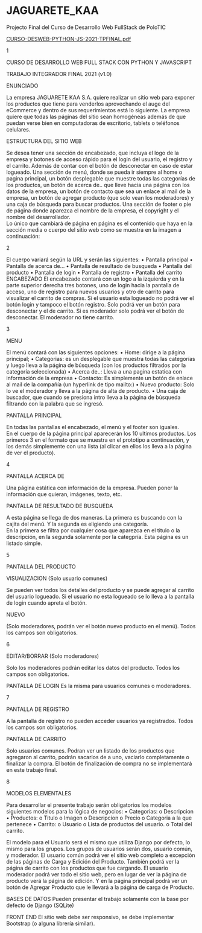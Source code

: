 # JAGUARETE_KAA
Projecto Final del Curso de Desarrollo Web FullStack de PoloTIC

 [CURSO-DESWEB-PYTHON-JS-2021-TPFINAL.pdf](https://github.com/jonathan-messina/JAGUARETE_KAA/files/7052057/CURSO-DESWEB-PYTHON-JS-2021-TPFINAL.pdf)

 1 
 
 
CURSO DE DESARROLLO WEB FULL STACK 
CON PYTHON Y JAVASCRIPT 

TRABAJO INTEGRADOR FINAL 2021 (v1.0) 
 
ENUNCIADO 

La empresa JAGUARETE KAA S.A. quiere realizar un sitio web para exponer los productos  que tiene 
para  venderlos  aprovechando  el  auge  del  eCommerce  y  dentro  de  sus  requerimientos  está  lo 
siguiente. 
La  empresa  quiere  que  todas  las  páginas  del  sitio  sean  homogéneas  además  de  que  puedan  verse 
bien en computadoras de escritorio, tablets o teléfonos celulares.  



ESTRUCTURA DEL SITIO WEB 


Se desea tener una sección de encabezado, que incluya el logo de la empresa y botones de acceso 
rápido para el login del usuario, el registro y el carrito. Además de contar con el botón de desconectar 
en caso de estar logueado. 
Una sección de menú, donde se pueda ir siempre al home o pagina principal, un botón desplegable 
que muestre todas las categorías de los productos, un botón de acerca de.. que lleve hacia una página 
con los datos de la empresa, un botón de contacto que sea un enlace al mail de la empresa, un botón 
de agregar producto (que solo vean los moderadores) y una caja de búsqueda para buscar productos. 
Una  sección  de  footer  o  pie  de  página  donde  aparezca  el  nombre  de  la  empresa,  el  copyright  y  el 
nombre del desarrollador.  
Lo único que cambiará de página en página es el contenido que haya en la sección media o cuerpo 
del sitio web como se muestra en la imagen a continuación: 
  
 2 
 
El cuerpo variará según la URL y serán las siguientes: 
• Pantalla principal 
• Pantalla de acerca de... 
• Pantalla de resultado de busqueda 
• Pantalla del producto 
• Pantalla de login 
• Pantalla de registro 
• Pantalla del carrito 
ENCABEZADO 
El encabezado contará con un logo a la izquierda y en la parte superior derecha tres botones, uno de 
login hacia la pantalla de acceso, uno de registro para nuevos usuarios y otro de carrito para visualizar 
el  carrito  de  compras.  Si  el  usuario  esta  logueado  no  podrá  ver  el  botón  login  y  tampoco  el  botón 
registro. Solo podrá ver un botón para desconectar y el de carrito. 
Si es moderador solo podrá ver el botón de desconectar. El moderador no tiene carrito. 
 
  
 3 
 
MENU 


El menú contará con las siguientes opciones: 
• Home: dirige a la página principal; 
• Categorias: es un desplegable que muestra todas las categorías y luego lleva a la página de 
búsqueda (con los productos filtrados por la categoría seleccionada) 
• Acerca de..: Lleva a una pagina estatica con información de la empresa 
• Contacto: Es simplemente un botón de enlace al mail de la compañía (un hyperlink de tipo 
mailto:) 
• Nuevo producto: Solo lo ve el moderador y lleva a la página de alta de producto. 
• Una caja de buscador, que cuando se presiona intro lleva a la página de búsqueda filtrando 
con la palabra que se ingresó. 
 
 
 
PANTALLA PRINCIPAL 

En todas las pantallas el encabezado, el menú y el footer son iguales.  
En el cuerpo de la página principal aparecerán los 10 ultimos productos. Los primeros 3 en el 
formato que se muestra en el prototipo a continuación, y los demás simplemente con una lista (al 
clicar en ellos los lleva a la página de ver el producto). 
 
  
 4 
 
 
PANTALLA ACERCA DE 


Una página estática con información de la empresa. Pueden poner la información que quieran, 
imágenes, texto, etc. 
 
 
PANTALLA DE RESULTADO DE BUSQUEDA 


A esta página se llega de dos maneras. La primera es buscando con la cajita del menú. Y la segunda 
es eligiendo una categoría.  
En la primera se filtra por cualquier cosa que aparezca en el titulo o la descripción, en la segunda 
solamente por la categpría. 
Esta página es un listado simple. 
 
  
 5 
 
 
PANTALLA DEL PRODUCTO 

VISUALIZACION (Solo usuario comunes) 

Se pueden ver todos los detalles del producto y se puede agregar al carrito del usuario logueado. Si 
el usuario no esta logueado se lo lleva a la pantalla de login cuando apreta el botón. 
 
NUEVO

(Solo moderadores, podrán ver el botón nuevo producto en el menú). Todos los campos son 
obligatorios. 
 
 
  
 6 
 
 
EDITAR/BORRAR (Solo moderadores) 

Solo los moderadores podrán editar los datos del producto. Todos los campos son obligatorios. 
 
PANTALLA DE LOGIN 
Es la misma para usuarios comunes o moderadores. 
 
  
 7 
 
 
PANTALLA DE REGISTRO 

A la pantalla de registro no pueden acceder usuarios ya registrados. Todos los campos son 
obligatorios. 
 
PANTALLA DE CARRITO 

Solo usuarios comunes. Podran ver un listado de los productos que agregaron al carrito, podrán 
sacarlos de a uno, vaciarlo completamente o finalizar la compra. El botón de finalización de compra 
no se implementará en este trabajo final. 
 
  
 8 
 
MODELOS ELEMENTALES 

Para desarrollar el presente trabajo serán obligatorios los modelos siguientes modelos para la lógica 
de negocios: 
• Categorias: 
o Descripcion 
• Productos: 
o Titulo 
o Imagen 
o Descripcion 
o Precio 
o Categoria a la que pertenece 
• Carrito: 
o Usuario 
o Lista de productos del usuario. 
o Total del carrito. 


El modelo para el Usuario será el mismo que utiliza Django por defecto, lo mismo para los grupos. 
Los grupos de usuarios serán dos, usuario común, y moderador. El usuario común podrá ver el sitio 
web completo a excepción de las páginas de Carga y Edición del Producto. También podrá ver la 
página de carrito con los productos que fue cargando. 
El usuario moderador podrá ver todo el sitio web, pero en lugar de ver la página de producto verá la 
página de edición. Y en la página principal podrá ver un botón de Agregar Producto que le llevará a 
la página de carga de Producto. 


BASES DE DATOS 
Pueden presentar el trabajo solamente con la base por defecto de Django (SQLite) 

FRONT END 
El sitio web debe ser responsivo, se debe implementar Bootstrap (o alguna librería similar). 
